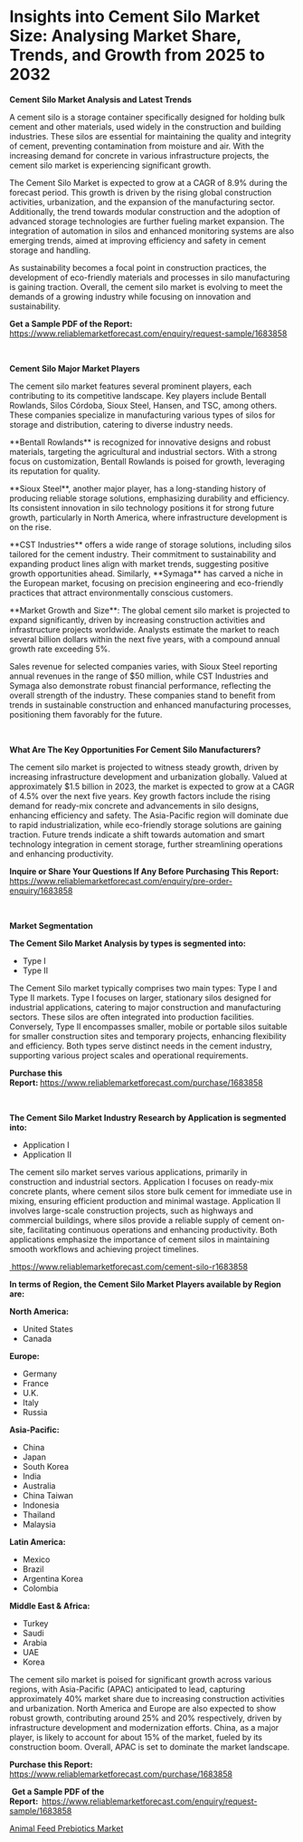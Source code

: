 <p><h1>Insights into Cement Silo Market Size: Analysing Market Share, Trends, and Growth from 2025 to 2032</h1></p><p><strong>Cement Silo Market Analysis and Latest Trends</strong></p>
<p><p>A cement silo is a storage container specifically designed for holding bulk cement and other materials, used widely in the construction and building industries. These silos are essential for maintaining the quality and integrity of cement, preventing contamination from moisture and air. With the increasing demand for concrete in various infrastructure projects, the cement silo market is experiencing significant growth.</p><p>The Cement Silo Market is expected to grow at a CAGR of 8.9% during the forecast period. This growth is driven by the rising global construction activities, urbanization, and the expansion of the manufacturing sector. Additionally, the trend towards modular construction and the adoption of advanced storage technologies are further fueling market expansion. The integration of automation in silos and enhanced monitoring systems are also emerging trends, aimed at improving efficiency and safety in cement storage and handling.</p><p>As sustainability becomes a focal point in construction practices, the development of eco-friendly materials and processes in silo manufacturing is gaining traction. Overall, the cement silo market is evolving to meet the demands of a growing industry while focusing on innovation and sustainability.</p></p>
<p><strong>Get a Sample PDF of the Report:&nbsp;</strong> <a href="https://www.reliablemarketforecast.com/enquiry/request-sample/1683858?utm_campaign=3511&utm_medium=2&utm_source=Github&utm_content=ia&utm_term=26032025&utm_id=cement-silo">https://www.reliablemarketforecast.com/enquiry/request-sample/1683858</a></p>
<p>&nbsp;</p>
<p><strong>Cement Silo Major Market Players</strong></p>
<p><p>The cement silo market features several prominent players, each contributing to its competitive landscape. Key players include Bentall Rowlands, Silos Córdoba, Sioux Steel, Hansen, and TSC, among others. These companies specialize in manufacturing various types of silos for storage and distribution, catering to diverse industry needs.</p><p>**Bentall Rowlands** is recognized for innovative designs and robust materials, targeting the agricultural and industrial sectors. With a strong focus on customization, Bentall Rowlands is poised for growth, leveraging its reputation for quality.</p><p>**Sioux Steel**, another major player, has a long-standing history of producing reliable storage solutions, emphasizing durability and efficiency. Its consistent innovation in silo technology positions it for strong future growth, particularly in North America, where infrastructure development is on the rise.</p><p>**CST Industries** offers a wide range of storage solutions, including silos tailored for the cement industry. Their commitment to sustainability and expanding product lines align with market trends, suggesting positive growth opportunities ahead. Similarly, **Symaga** has carved a niche in the European market, focusing on precision engineering and eco-friendly practices that attract environmentally conscious customers.</p><p>**Market Growth and Size**: The global cement silo market is projected to expand significantly, driven by increasing construction activities and infrastructure projects worldwide. Analysts estimate the market to reach several billion dollars within the next five years, with a compound annual growth rate exceeding 5%.</p><p>Sales revenue for selected companies varies, with Sioux Steel reporting annual revenues in the range of $50 million, while CST Industries and Symaga also demonstrate robust financial performance, reflecting the overall strength of the industry. These companies stand to benefit from trends in sustainable construction and enhanced manufacturing processes, positioning them favorably for the future.</p></p>
<p>&nbsp;</p>
<p><strong>What Are The Key Opportunities For Cement Silo Manufacturers?</strong></p>
<p><p>The cement silo market is projected to witness steady growth, driven by increasing infrastructure development and urbanization globally. Valued at approximately $1.5 billion in 2023, the market is expected to grow at a CAGR of 4.5% over the next five years. Key growth factors include the rising demand for ready-mix concrete and advancements in silo designs, enhancing efficiency and safety. The Asia-Pacific region will dominate due to rapid industrialization, while eco-friendly storage solutions are gaining traction. Future trends indicate a shift towards automation and smart technology integration in cement storage, further streamlining operations and enhancing productivity.</p></p>
<p><strong>Inquire or Share Your Questions If Any Before Purchasing This Report:</strong> <a href="https://www.reliablemarketforecast.com/enquiry/pre-order-enquiry/1683858?utm_campaign=3511&utm_medium=2&utm_source=Github&utm_content=ia&utm_term=26032025&utm_id=cement-silo">https://www.reliablemarketforecast.com/enquiry/pre-order-enquiry/1683858</a></p>
<p>&nbsp;</p>
<p><strong>Market Segmentation</strong></p>
<p><strong>The Cement Silo Market Analysis by types is segmented into:</strong></p>
<p><ul><li>Type I</li><li>Type II</li></ul></p>
<p><p>The Cement Silo market typically comprises two main types: Type I and Type II markets. Type I focuses on larger, stationary silos designed for industrial applications, catering to major construction and manufacturing sectors. These silos are often integrated into production facilities. Conversely, Type II encompasses smaller, mobile or portable silos suitable for smaller construction sites and temporary projects, enhancing flexibility and efficiency. Both types serve distinct needs in the cement industry, supporting various project scales and operational requirements.</p></p>
<p><strong>Purchase this Report:&nbsp;</strong><a href="https://www.reliablemarketforecast.com/purchase/1683858?utm_campaign=3511&utm_medium=2&utm_source=Github&utm_content=ia&utm_term=26032025&utm_id=cement-silo">https://www.reliablemarketforecast.com/purchase/1683858</a></p>
<p>&nbsp;</p>
<p><strong>The Cement Silo Market Industry Research by Application is segmented into:</strong></p>
<p><ul><li>Application I</li><li>Application II</li></ul></p>
<p><p>The cement silo market serves various applications, primarily in construction and industrial sectors. Application I focuses on ready-mix concrete plants, where cement silos store bulk cement for immediate use in mixing, ensuring efficient production and minimal wastage. Application II involves large-scale construction projects, such as highways and commercial buildings, where silos provide a reliable supply of cement on-site, facilitating continuous operations and enhancing productivity. Both applications emphasize the importance of cement silos in maintaining smooth workflows and achieving project timelines.</p></p>
<p><a href="https://www.reliablemarketforecast.com/cement-silo-r1683858?utm_campaign=3511&utm_medium=2&utm_source=Github&utm_content=ia&utm_term=26032025&utm_id=cement-silo">&nbsp;https://www.reliablemarketforecast.com/cement-silo-r1683858</a></p>
<p><strong>In terms of Region, the Cement Silo Market Players available by Region are:</strong></p>
<p>
    <p> <strong> North America: </strong>
        <ul>
            <li>United States</li>
            <li>Canada</li>
        </ul>
        </p> 
    <p> <strong> Europe: </strong>
        <ul>
            <li>Germany</li>
            <li>France</li>
            <li>U.K.</li>
            <li>Italy</li>
            <li>Russia</li>
        </ul>
        </p> 
    <p> <strong> Asia-Pacific: </strong>
        <ul>
            <li>China</li>
            <li>Japan</li>
            <li>South Korea</li>
            <li>India</li>
            <li>Australia</li>
            <li>China Taiwan</li>
            <li>Indonesia</li>
            <li>Thailand</li>
            <li>Malaysia</li>
        </ul>
        </p> 
    <p> <strong> Latin America: </strong>
        <ul>
            <li>Mexico</li>
            <li>Brazil</li>
            <li>Argentina Korea</li>
            <li>Colombia</li>
        </ul>
        </p> 
    <p> <strong> Middle East & Africa: </strong>
        <ul>
            <li>Turkey</li>
            <li>Saudi</li>
            <li>Arabia</li>
            <li>UAE</li>
            <li>Korea</li>
        </ul>
    </p>
    </p>
<p><p>The cement silo market is poised for significant growth across various regions, with Asia-Pacific (APAC) anticipated to lead, capturing approximately 40% market share due to increasing construction activities and urbanization. North America and Europe are also expected to show robust growth, contributing around 25% and 20% respectively, driven by infrastructure development and modernization efforts. China, as a major player, is likely to account for about 15% of the market, fueled by its construction boom. Overall, APAC is set to dominate the market landscape.</p></p>
<p><strong>Purchase this Report: </strong><a href="https://www.reliablemarketforecast.com/purchase/1683858?utm_campaign=3511&utm_medium=2&utm_source=Github&utm_content=ia&utm_term=26032025&utm_id=cement-silo">https://www.reliablemarketforecast.com/purchase/1683858</a></p>
<p>&nbsp;<strong>Get a Sample PDF of the Report:&nbsp;&nbsp;</strong><a href="https://www.reliablemarketforecast.com/enquiry/request-sample/1683858?utm_campaign=3511&utm_medium=2&utm_source=Github&utm_content=ia&utm_term=26032025&utm_id=cement-silo">https://www.reliablemarketforecast.com/enquiry/request-sample/1683858</a></p>
<p><strong></strong></p>
<p><p><a href="https://github.com/kukolkasimo5/Market-Research-Report-List-1/blob/main/animal-feed-prebiotics-market.md?utm_campaign=3511&utm_medium=2&utm_source=Github&utm_content=ia&utm_term=26032025&utm_id=cement-silo">Animal Feed Prebiotics Market</a></p></p>